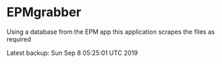 # EPMgrabber
Using a database from the EPM app this application scrapes the files as required


Latest backup: Sun Sep 8 05:25:01 UTC 2019
